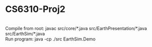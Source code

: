 CS6310-Proj2
============
<br>
Compile from root: javac src/core/*.java src/EarthPresentation/*.java src/EarthSim/*.java<br>
Run program: java -cp ./src EarthSim.Demo
